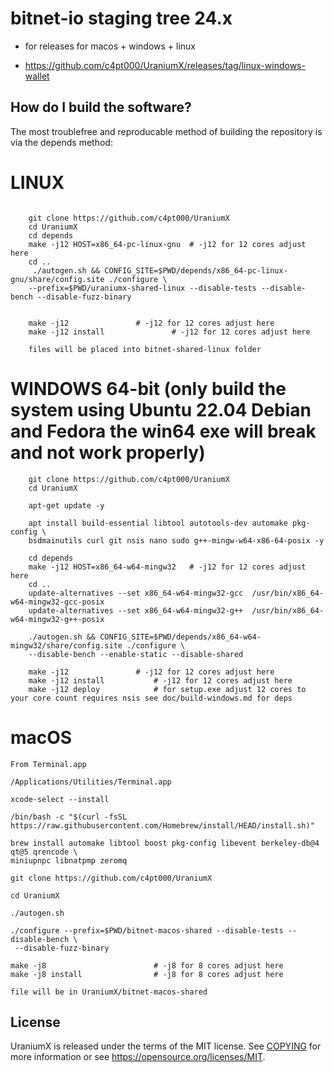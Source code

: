
bitnet-io staging tree 24.x
===========================

* for releases for macos + windows + linux

* https://github.com/c4pt000/UraniumX/releases/tag/linux-windows-wallet


How do I build the software?
----------------------------

The most troublefree and reproducable method of building the repository is via the depends method:

# LINUX

```

    git clone https://github.com/c4pt000/UraniumX
    cd UraniumX
    cd depends
    make -j12 HOST=x86_64-pc-linux-gnu  # -j12 for 12 cores adjust here
    cd ..
     ./autogen.sh && CONFIG_SITE=$PWD/depends/x86_64-pc-linux-gnu/share/config.site ./configure \
    --prefix=$PWD/uraniumx-shared-linux --disable-tests --disable-bench --disable-fuzz-binary


    make -j12 				# -j12 for 12 cores adjust here
    make -j12 install 		        # -j12 for 12 cores adjust here

    files will be placed into bitnet-shared-linux folder
```
# WINDOWS 64-bit (only build the system using Ubuntu 22.04 Debian and Fedora the win64 exe will break and not work properly)
```
    git clone https://github.com/c4pt000/UraniumX
    cd UraniumX

    apt-get update -y

    apt install build-essential libtool autotools-dev automake pkg-config \
    bsdmainutils curl git nsis nano sudo g++-mingw-w64-x86-64-posix -y

    cd depends
    make -j12 HOST=x86_64-w64-mingw32	# -j12 for 12 cores adjust here
    cd ..
    update-alternatives --set x86_64-w64-mingw32-gcc  /usr/bin/x86_64-w64-mingw32-gcc-posix
    update-alternatives --set x86_64-w64-mingw32-g++  /usr/bin/x86_64-w64-mingw32-g++-posix

    ./autogen.sh && CONFIG_SITE=$PWD/depends/x86_64-w64-mingw32/share/config.site ./configure \
    --disable-bench --enable-static --disable-shared

    make -j12 				# -j12 for 12 cores adjust here
    make -j12 install   		# -j12 for 12 cores adjust here
    make -j12 deploy			# for setup.exe adjust 12 cores to your core count requires nsis see doc/build-windows.md for deps

```

# macOS

```
From Terminal.app

/Applications/Utilities/Terminal.app

xcode-select --install

/bin/bash -c "$(curl -fsSL https://raw.githubusercontent.com/Homebrew/install/HEAD/install.sh)"

brew install automake libtool boost pkg-config libevent berkeley-db@4 qt@5 qrencode \
miniupnpc libnatpmp zeromq 

git clone https://github.com/c4pt000/UraniumX

cd UraniumX

./autogen.sh

./configure --prefix=$PWD/bitnet-macos-shared --disable-tests --disable-bench \
 --disable-fuzz-binary

make -j8 				        # -j8 for 8 cores adjust here
make -j8 install 		        # -j8 for 8 cores adjust here

file will be in UraniumX/bitnet-macos-shared
```


License
-------

UraniumX is released under the terms of the MIT license. See [COPYING](COPYING) for more information or see https://opensource.org/licenses/MIT.


